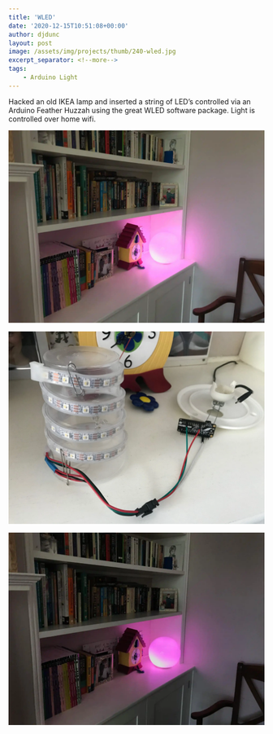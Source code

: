 ```yaml
---
title: 'WLED'
date: '2020-12-15T10:51:08+00:00'
author: djdunc
layout: post
image: /assets/img/projects/thumb/240-wled.jpg
excerpt_separator: <!--more-->
tags:
    - Arduino Light
---
```


Hacked an old IKEA lamp and inserted a string of LED’s controlled via an Arduino Feather Huzzah using the great WLED software package. Light is controlled over home wifi.

![WLED](/assets/img/projects/20210215-wled.webp)

<!--more-->

![WLED inside](/assets/img/projects/20210215-wled3.webp)

![WLED 2](/assets/img/projects/20210215-wled2.webp)
